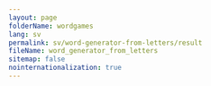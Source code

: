 ```yaml
---
layout: page
folderName: wordgames
lang: sv
permalink: sv/word-generator-from-letters/result
fileName: word_generator_from_letters
sitemap: false
nointernationalization: true
---
```

